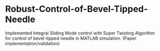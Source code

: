 # Robust-Control-of-Bevel-Tipped-Needle
Implemented Integral Sliding Mode control with Super Twisting Algorithm for control of bevel-tipped needle in MATLAB simulation. (Paper implementation/validation)
